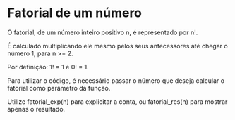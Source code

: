 # Fatorial de um número
O fatorial, de um número inteiro positivo n, é representado por n!.

É calculado multiplicando ele mesmo pelos seus antecessores até chegar o número 1, para n >= 2.

Por definição:
    1! = 1 e 
    0! = 1.

Para utilizar o código, é necessário passar o número que deseja calcular o fatorial como parâmetro da função.

Utilize fatorial_exp(n) para explicitar a conta, ou fatorial_res(n) para mostrar apenas o resultado.
